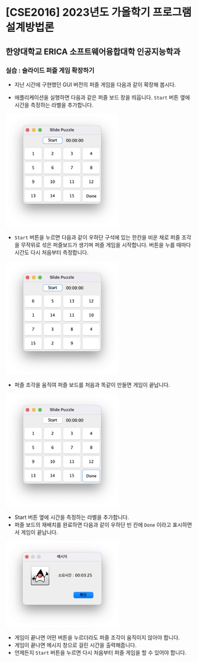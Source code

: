 # [CSE2016] 2023년도 가을학기 프로그램설계방법론
## 한양대학교 ERICA 소프트웨어융합대학 인공지능학과

### 실습 : 슬라이드 퍼즐 게임 확장하기

- 지난 시간에 구현했던 GUI 버전의 퍼즐 게임을 다음과 같이 확장해 봅시다.

* 애플리케이션을 실행하면 다음과 같은 퍼즐 보드 창을 띄웁니다. `Start` 버튼 옆에 시간을 측정하는 라벨을 추가합니다.

<img src="image11/timer0.png" width="300">

* `Start` 버튼을 누르면 다음과 같이 우하단 구석에 있는 한칸을 비운 채로 퍼즐 조각을 무작위로 섞은 퍼즐보드가 생기며 퍼즐 게임을 시작합니다. 버튼을 누를 때마다 시간도 다시 처음부터 측정합니다.

<img src="image11/timer2.png" width="300">

* 퍼즐 조각을 움직여 퍼즐 보드를 처음과 똑같이 만들면 게임이 끝납니다.

<img src="image11/timer_end.png" width="300">

* Start 버튼 옆에 시간을 측정하는 라벨을 추가합니다.
* 퍼즐 보드의 재배치를 완료하면 다음과 같이 우하단 빈 칸에 `Done` 이라고 표시하면서 게임이 끝납니다.

<img src="image11/timer4.png" width="300">

* 게임이 끝나면 어떤 버튼을 누르더라도 퍼즐 조각이 움직이지 않아야 합니다.
* 게임이 끝나면 메시지 창으로 걸린 시간을 출력해줍니다.
* 언제든지 `Start` 버튼을 누르면 다시 처음부터 퍼즐 게임을 할 수 있어야 합니다.
